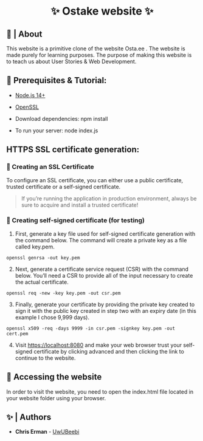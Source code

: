 <h1 align="center">✨ Ostake website ✨</h1>

## 📜 | About

This website is a primitive clone of the website Osta.ee . The website is made purely for learning purposes. The purpose of making this website is to teach us about User Stories & Web Development.

## 🚧 Prerequisites & Tutorial:

- [Node.js 14+](https://nodejs.org/en/download/)

- [OpenSSL](https://slproweb.com/products/Win32OpenSSL.html)

* Download dependencies: npm install

* To run your server: node index.js

## HTTPS SSL certificate generation:
### 📝 Creating an SSL Certificate
To configure an SSL certificate, you can either use a public certificate, trusted certificate or a self-signed certificate. 

> If you’re running the application in production environment, always be sure to acquire and install a trusted certificate!

### 📝 Creating self-signed certificate (for testing)
1. First, generate a key file used for self-signed certificate generation with the command below. The command will create a private key as a file called key.pem.
```
openssl genrsa -out key.pem
```

2. Next, generate a certificate service request (CSR) with the command below. You’ll need a CSR to provide all of the input necessary to create the actual certificate.
```
openssl req -new -key key.pem -out csr.pem
```

3. Finally, generate your certificate by providing the private key created to sign it with the public key created in step two with an expiry date (in this example I chose 9,999 days).
```
openssl x509 -req -days 9999 -in csr.pem -signkey key.pem -out cert.pem
```

4. Visit [https://localhost:8080](https://localhost:8080) and make your web browser trust your self-signed certificate by clicking advanced and then clicking the link to continue to the website.


## 💨 Accessing the website
In order to visit the website, you need to open the index.html file located in your website folder using your browser.

## ✨ | Authors

* **Chris Erman** - [UwUBeebi](https://github.com/UwUBeebi)